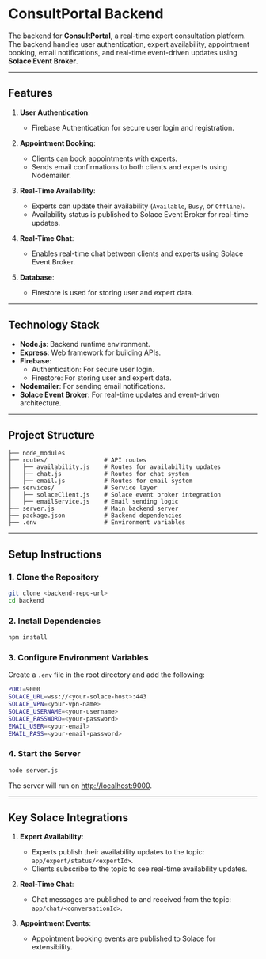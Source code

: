 # **ConsultPortal Backend**

The backend for **ConsultPortal**, a real-time expert consultation platform. The backend handles user authentication, expert availability, appointment booking, email notifications, and real-time event-driven updates using **Solace Event Broker**.

---

## **Features**

1. **User Authentication**:
   - Firebase Authentication for secure user login and registration.

2. **Appointment Booking**:
   - Clients can book appointments with experts.
   - Sends email confirmations to both clients and experts using Nodemailer.

3. **Real-Time Availability**:
   - Experts can update their availability (`Available`, `Busy`, or `Offline`).
   - Availability status is published to Solace Event Broker for real-time updates.

4. **Real-Time Chat**:
   - Enables real-time chat between clients and experts using Solace Event Broker.

5. **Database**:
   - Firestore is used for storing user and expert data.

---

## **Technology Stack**

- **Node.js**: Backend runtime environment.
- **Express**: Web framework for building APIs.
- **Firebase**:
  - Authentication: For secure user login.
  - Firestore: For storing user and expert data.
- **Nodemailer**: For sending email notifications.
- **Solace Event Broker**: For real-time updates and event-driven architecture.

---

## **Project Structure**

```
├── node_modules
├── routes/                # API routes
│   ├── availability.js    # Routes for availability updates
│   ├── chat.js            # Routes for chat system
│   ├── email.js           # Routes for email system
├── services/              # Service layer
│   ├── solaceClient.js    # Solace event broker integration
│   ├── emailService.js    # Email sending logic
├── server.js              # Main backend server
├── package.json           # Backend dependencies
├── .env                   # Environment variables
```

---

## **Setup Instructions**

### **1. Clone the Repository**

```bash
git clone <backend-repo-url>
cd backend
```

### **2. Install Dependencies**

```bash
npm install
```

### **3. Configure Environment Variables**

Create a `.env` file in the root directory and add the following:

```bash
PORT=9000
SOLACE_URL=wss://<your-solace-host>:443
SOLACE_VPN=<your-vpn-name>
SOLACE_USERNAME=<your-username>
SOLACE_PASSWORD=<your-password>
EMAIL_USER=<your-email>
EMAIL_PASS=<your-email-password>
```

### **4. Start the Server**

```bash
node server.js
```

The server will run on [http://localhost:9000](http://localhost:9000).

---

## **Key Solace Integrations**

1. **Expert Availability**:
   - Experts publish their availability updates to the topic: `app/expert/status/<expertId>`.
   - Clients subscribe to the topic to see real-time availability updates.

2. **Real-Time Chat**:
   - Chat messages are published to and received from the topic: `app/chat/<conversationId>`.

3. **Appointment Events**:
   - Appointment booking events are published to Solace for extensibility.
